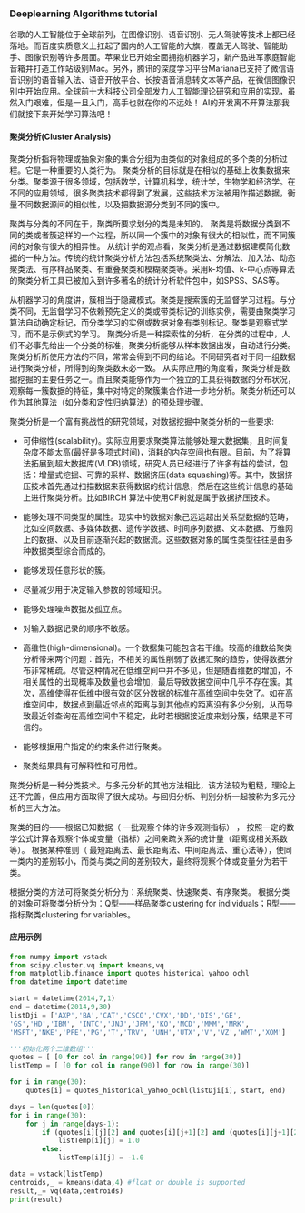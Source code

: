 ### Deeplearning Algorithms tutorial
谷歌的人工智能位于全球前列，在图像识别、语音识别、无人驾驶等技术上都已经落地。而百度实质意义上扛起了国内的人工智能的大旗，覆盖无人驾驶、智能助手、图像识别等许多层面。苹果业已开始全面拥抱机器学习，新产品进军家庭智能音箱并打造工作站级别Mac。另外，腾讯的深度学习平台Mariana已支持了微信语音识别的语音输入法、语音开放平台、长按语音消息转文本等产品，在微信图像识别中开始应用。全球前十大科技公司全部发力人工智能理论研究和应用的实现，虽然入门艰难，但是一旦入门，高手也就在你的不远处！
AI的开发离不开算法那我们就接下来开始学习算法吧！

#### 聚类分析(Cluster Analysis)
聚类分析指将物理或抽象对象的集合分组为由类似的对象组成的多个类的分析过程。它是一种重要的人类行为。
聚类分析的目标就是在相似的基础上收集数据来分类。聚类源于很多领域，包括数学，计算机科学，统计学，生物学和经济学。在不同的应用领域，很多聚类技术都得到了发展，这些技术方法被用作描述数据，衡量不同数据源间的相似性，以及把数据源分类到不同的簇中。

聚类与分类的不同在于，聚类所要求划分的类是未知的。
聚类是将数据分类到不同的类或者簇这样的一个过程，所以同一个簇中的对象有很大的相似性，而不同簇间的对象有很大的相异性。
从统计学的观点看，聚类分析是通过数据建模简化数据的一种方法。传统的统计聚类分析方法包括系统聚类法、分解法、加入法、动态聚类法、有序样品聚类、有重叠聚类和模糊聚类等。采用k-均值、k-中心点等算法的聚类分析工具已被加入到许多著名的统计分析软件包中，如SPSS、SAS等。

从机器学习的角度讲，簇相当于隐藏模式。聚类是搜索簇的无监督学习过程。与分类不同，无监督学习不依赖预先定义的类或带类标记的训练实例，需要由聚类学习算法自动确定标记，而分类学习的实例或数据对象有类别标记。聚类是观察式学习，而不是示例式的学习。
聚类分析是一种探索性的分析，在分类的过程中，人们不必事先给出一个分类的标准，聚类分析能够从样本数据出发，自动进行分类。聚类分析所使用方法的不同，常常会得到不同的结论。不同研究者对于同一组数据进行聚类分析，所得到的聚类数未必一致。
从实际应用的角度看，聚类分析是数据挖掘的主要任务之一。而且聚类能够作为一个独立的工具获得数据的分布状况，观察每一簇数据的特征，集中对特定的聚簇集合作进一步地分析。聚类分析还可以作为其他算法（如分类和定性归纳算法）的预处理步骤。


聚类分析是一个富有挑战性的研究领域，对数据挖掘中聚类分析的一些要求:
* 可伸缩性(scalability)。实际应用要求聚类算法能够处理大数据集，且时间复杂度不能太高(最好是多项式时间)，消耗的内存空间也有限。目前，为了将算法拓展到超大数据库(VLDB)领域，研究人员已经进行了许多有益的尝试，包括：增量式挖掘、可靠的采样、数据挤压(data squashing)等。其中，数据挤压技术首先通过扫描数据来获得数据的统计信息，然后在这些统计信息的基础上进行聚类分析。比如BIRCH 算法中使用CF树就是属于数据挤压技术。

* 能够处理不同类型的属性。现实中的数据对象己远远超出关系型数据的范畴，比如空间数据、多媒体数据、遗传学数据、时间序列数据、文本数据、万维网上的数据、以及目前逐渐兴起的数据流。这些数据对象的属性类型往往是由多种数据类型综合而成的。

* 能够发现任意形状的簇。

* 尽量减少用于决定输入参数的领域知识。

* 能够处理噪声数据及孤立点。

* 对输入数据记录的顺序不敏感。

* 高维性(high-dimensional)。一个数据集可能包含若干维。较高的维数给聚类分析带来两个问题：首先，不相关的属性削弱了数据汇聚的趋势，使得数据分布非常稀疏。尽管这种情况在低维空间中并不多见，但是随着维数的增加，不相关属性的出现概率及数量也会增加，最后导致数据空间中几乎不存在簇。其次，高维使得在低维中很有效的区分数据的标准在高维空间中失效了。如在高维空间中，数据点到最近邻点的距离与到其他点的距离没有多少分别，从而导致最近邻查询在高维空间中不稳定，此时若根据接近度来划分簇，结果是不可信的。

* 能够根据用户指定的约束条件进行聚类。

*  聚类结果具有可解释性和可用性。


聚类分析是一种分类技术。与多元分析的其他方法相比，该方法较为粗糙，理论上还不完善，但应用方面取得了很大成功。与回归分析、判别分析一起被称为多元分析的三大方法。

聚类的目的——根据已知数据（ 一批观察个体的许多观测指标） ， 按照一定的数学公式计算各观察个体或变量（指标）之间亲疏关系的统计量（距离或相关系数等）。 根据某种准则（ 最短距离法、最长距离法、中间距离法、重心法等），使同一类内的差别较小，而类与类之间的差别较大，最终将观察个体或变量分为若干类。

根据分类的方法可将聚类分析分为：系统聚类、快速聚类、有序聚类。
根据分类的对象可将聚类分析分为：Q型——样品聚类clustering for individuals；R型——指标聚类clustering for variables。

#### 应用示例
```python
from numpy import vstack 
from scipy.cluster.vq import kmeans,vq 
from matplotlib.finance import quotes_historical_yahoo_ochl 
from datetime import datetime 

start = datetime(2014,7,1) 
end = datetime(2014,9,30) 
listDji = ['AXP','BA','CAT','CSCO','CVX','DD','DIS','GE',
'GS','HD','IBM', 'INTC','JNJ','JPM','KO','MCD','MMM','MRK',
'MSFT','NKE','PFE','PG','T','TRV', 'UNH','UTX','V','VZ','WMT','XOM']    #30家公司代号

'''初始化两个二维数组'''
quotes = [ [0 for col in range(90)] for row in range(30)] 
listTemp = [ [0 for col in range(90)] for row in range(30)]      

for i in range(30):
    quotes[i] = quotes_historical_yahoo_ochl(listDji[i], start, end)       #摘录数据，放入quotes

days = len(quotes[0])                                           
for i in range(30):
    for j in range(days-1):
        if (quotes[i][j][2] and quotes[i][j+1][2] and (quotes[i][j+1][2]>=quotes[i][j][2])):    #比较前后两天的收盘价
            listTemp[i][j] = 1.0
        else:
            listTemp[i][j] = -1.0 

data = vstack(listTemp) 
centroids,_ = kmeans(data,4) #float or double is supported  
result,_= vq(data,centroids) 
print(result)
```
